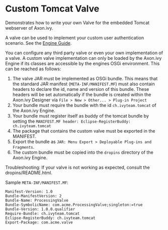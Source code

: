 # Custom Tomcat Valve
Demonstrates how to write your own Valve for the embedded Tomcat webserver of Axon.ivy.

A valve can be used to implement your custom user authentication scenario. See the [Engine Guide](https://developer.axonivy.com/doc/latest/EngineGuideHtml/configuration.html#configuration-tomcat-context-xml).

You can configure any third party valve or even your own implementation of a valve. A custom valve implementation can only be loaded by the Axon.ivy Engine if its classes are accessible by the engines OSGi environment. This can be reached as follows:

1. The valve JAR must be implemented as OSGi bundle. This means that the standard JAR manifest (`META-INF/MANIFEST.MF`) must also contain headers to declare the id, name and version of this bundle. These headers will be set automatically if the bundle is created within the Axon.ivy Designer via `File > New > Other... > Plug-in Project`
2. Your bundle must require the bundle with the id `ch.ivyteam.tomcat` of the Axon.ivy Engine.
3. Your bundle must register itself as buddy of the tomcat bundle by setting the `MANIFEST.MF header: Eclipse-RegisterBuddy: ch.ivyteam.tomcat`
4. The package that contains the custom valve must be exported in the MANIFEST.
5. Export the bundle as `JAR: Menu Export > Deployable Plug-ins and Fragments`.
6. The custom bundle must be copied into the `dropins` directory of the Axon.ivy Engine.

Troubleshooting: If your valve is not working as expected, consult the dropins/README.html.

Sample `META-INF/MANIFEST.MF`:

```
Manifest-Version: 1.0
Bundle-ManifestVersion: 2
Bundle-Name: ProcessingValve
Bundle-SymbolicName: com.acme.ProcessingValve;singleton:=true
Bundle-Version: 1.0.0.qualifier
Require-Bundle: ch.ivyteam.tomcat
Eclipse-RegisterBuddy: ch.ivyteam.tomcat
Export-Package: com.acme.valve
```
